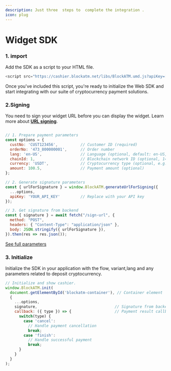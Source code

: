 ```yaml
---
description: Just three  steps to  complete the integration .
icon: plug
---
```


# Widget SDK

### 1. import

Add the SDK as a script to your HTML file.

```javascript
<script src="https://cashier.blockatm.net/libs/BlockATM.umd.js?apiKey=[API_KEY]"></script>
```

Once you've included this script, you're ready to initialize the Web SDK and start integrating with our suite of cryptocurrency payment solutions.



### 2.Signing&#x20;

You need to sign your widget URL before you can display the widget. Learn more about [**URL signing**](can-shu-qian-ming.md).

```javascript

// 1. Prepare payment parameters
const options = {
  custNo: 'CUST123456',          // Customer ID (required)
  orderNo: '473_800000001',      // Order number 
  lang: 'en-US',                 // Language (optional, default: en-US, supports zh-CN/zh-HK/en-US)
  chainId: 1,                    // Blockchain network ID (optional, 1=ETH Mainnet)
  currency: 'USDT',              // Cryptocurrency type (optional, e.g. USDT)
  amount: 100.5,                 // Payment amount (optional)
};

// 2. Generate signature parameters
const { urlForSignature } = window.BlockATM.generateUrlForSigning({ 
  ...options, 
  apiKey: 'YOUR_API_KEY'         // Replace with your API key
});

// 3. Get signature from backend
const { signature } = await fetch("/sign-url", {
  method: "POST",
  headers: { "Content-Type": "application/json" },
  body: JSON.stringify({ urlForSignature }),
}).then(res => res.json());
```

[See full parameters](widget-param.md)

### 3. Initialize

Initialize the SDK in your application with the flow, variant,lang and any parameters related to deposit cryptocurrency.

```javascript
// Initialize and show cashier.
window.BlockATM.init(
  document.getElementById('blockatm-container'), // Container element
  {
    ...options,
    signature,                                  // Signature from backend
    callback: ({ type }) => {                   // Payment result callback
      switch(type) {
        case 'cancel': 
          // Handle payment cancellation
          break;
        case 'finish': 
          // Handle successful payment
          break;
      }
    }
  }
);
```


